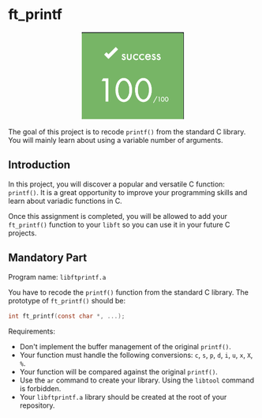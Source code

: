 # ft_printf

<p align="center" > 
	<img src="100.png" width="207" />
</p>

The goal of this project is to recode `printf()` from the standard C library. You will mainly learn about using a variable number of arguments.

## Introduction
In this project, you will discover a popular and versatile C function: `printf()`. It is a great opportunity to improve your programming skills and learn about variadic functions in C.

Once this assignment is completed, you will be allowed to add your `ft_printf()` function to your `libft` so you can use it in your future C projects.

## Mandatory Part
Program name: `libftprintf.a`

You have to recode the `printf()` function from the standard C library. The prototype of `ft_printf()` should be:

```c
int ft_printf(const char *, ...);
```

Requirements:
- Don't implement the buffer management of the original `printf()`.
- Your function must handle the following conversions: `c`, `s`, `p`, `d`, `i`, `u`, `x`, `X`, `%`.
- Your function will be compared against the original `printf()`.
- Use the `ar` command to create your library. Using the `libtool` command is forbidden.
- Your `libftprintf.a` library should be created at the root of your repository.
